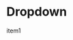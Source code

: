 # Dropdown

<ako-dropdown><template v-slot:activator="{ isActive }"><ako-btn :active="isActive">dropdown</ako-btn></template><ako-list elevation="xs"><ako-list-item>item1</ako-list-item></ako-list></ako-dropdown>


<ako-card height="2000px"></ako-card>